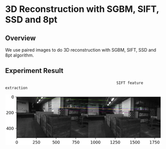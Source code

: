 # 3D Reconstruction with SGBM, SIFT, SSD and 8pt

## Overview
We use paired images to do 3D reconstruction with SGBM, SIFT, SSD and 8pt algorithm.

## Experiment Result
                                                      SIFT feature extraction
![image1](./images/1.PNG)
